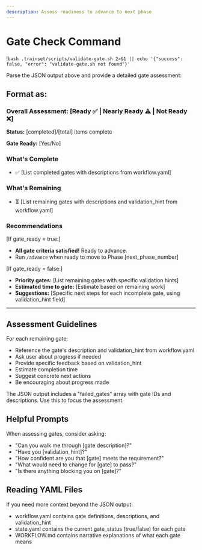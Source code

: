 ```yaml
---
description: Assess readiness to advance to next phase
---
```


# Gate Check Command

!`bash .trainset/scripts/validate-gate.sh 2>&1 || echo '{"success": false, "error": "validate-gate.sh not found"}'`

Parse the JSON output above and provide a detailed gate assessment:

## Format as:

### Overall Assessment: [Ready ✅ | Nearly Ready ⚠️ | Not Ready ❌]

**Status:** [completed]/[total] items complete

**Gate Ready:** [Yes/No]

### What's Complete
- ✅ [List completed gates with descriptions from workflow.yaml]

### What's Remaining
- ⏳ [List remaining gates with descriptions and validation_hint from workflow.yaml]

### Recommendations

[If gate_ready = true:]
- **All gate criteria satisfied!** Ready to advance.
- Run `/advance` when ready to move to Phase [next_phase_number]

[If gate_ready = false:]
- **Priority gates:** [List remaining gates with specific validation hints]
- **Estimated time to gate:** [Estimate based on remaining work]
- **Suggestions:** [Specific next steps for each incomplete gate, using validation_hint field]

---

## Assessment Guidelines

For each remaining gate:
- Reference the gate's description and validation_hint from workflow.yaml
- Ask user about progress if needed
- Provide specific feedback based on validation_hint
- Estimate completion time
- Suggest concrete next actions
- Be encouraging about progress made

The JSON output includes a "failed_gates" array with gate IDs and descriptions. Use this to focus the assessment.

## Helpful Prompts

When assessing gates, consider asking:
- "Can you walk me through [gate description]?"
- "Have you [validation_hint]?"
- "How confident are you that [gate] meets the requirement?"
- "What would need to change for [gate] to pass?"
- "Is there anything blocking you on [gate]?"

## Reading YAML Files

If you need more context beyond the JSON output:
- workflow.yaml contains gate definitions, descriptions, and validation_hint
- state.yaml contains the current gate_status (true/false) for each gate
- WORKFLOW.md contains narrative explanations of what each gate means
